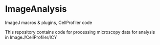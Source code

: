 # ImageAnalysis
ImageJ macros &amp; plugins, CellProfiler code


This repository contains code for processing microscopy data for analysis in ImageJ/CellProfiler/ICY
